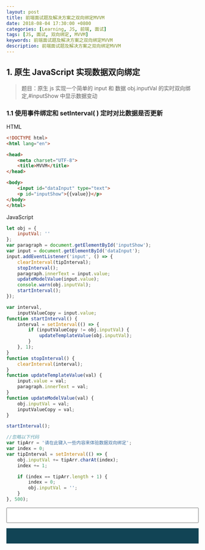 ```yaml
---
layout: post
title: 前端面试题及解决方案之双向绑定MVVM
date: 2018-08-04 17:30:00 +0800
categories: [Learning, JS, 前端, 面试]
tags: [JS, 面试, 双向绑定, MVVM]
keywords: 前端面试题及解决方案之双向绑定MVVM
description: 前端面试题及解决方案之双向绑定MVVM
---
```


## 1. 原生 JavaScript 实现数据双向绑定

> 题目：原生 js 实现一个简单的 input 和 数据 obj.inputVal 的实时双向绑定,#inputShow 中显示数据变动

### 1.1 使用事件绑定和 setInterval( ) 定时对比数据是否更新

HTML

```html
<!DOCTYPE html>
<html lang="en">

<head>
	<meta charset="UTF-8">
	<title>MVVM</title>
</head>

<body>
	<input id="dataInput" type="text">
	<p id="inputShow">{{value}}</p>
</body>
</html>
```

JavaScript

```js
let obj = {
	inputVal: ''
};
var paragraph = document.getElementById('inputShow');
var input = document.getElementById('dataInput');
input.addEventListener('input', () => {
	clearInterval(tipInterval);
	stopInterval();
	paragraph.innerText = input.value;
	updateModelValue(input.value);
	console.warn(obj.inputVal);
	startInterval();
});

var interval,
	inputValueCopy = input.value;
function startInterval() {
	interval = setInterval(() => {
		if (inputValueCopy != obj.inputVal) {
			updateTemplateValue(obj.inputVal);
		}
	}, 1);
}
function stopInterval() {
	clearInterval(interval);
}
function updateTemplateValue(val) {
	input.value = val;
	paragraph.innerText = val;
}
function updateModelValue(val) {
	obj.inputVal = val;
	inputValueCopy = val;
}

startInterval();

//忽略以下代码
var tipArr = '请在此键入一些内容来体验数据双向绑定';
var index = 0;
var tipInterval = setInterval(() => {
	obj.inputVal += tipArr.charAt(index);
	index += 1;

	if (index == tipArr.length + 1) {
		index = 0;
		obj.inputVal = '';
	}
}, 500);
```

<input id="dataInput" type="text" style="margin: 0; padding: 0; display: block; height: 40px; width: 100%;"/>
<p id="inputShow" style="user-select: none; -webkit-user-select: none; text-indent: 0; height: 40px; width: 100%; background: #145; color: #ccc;"></p>
